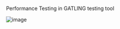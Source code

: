 
Performance Testing in GATLING testing tool

![image](https://user-images.githubusercontent.com/68342817/202840559-f8fefee3-b013-4267-87e4-14e50f067c97.png)
